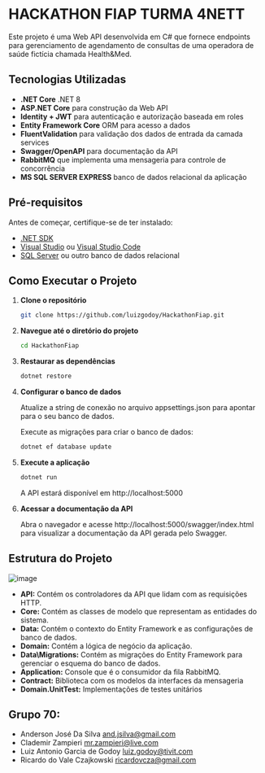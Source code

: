 # HACKATHON FIAP TURMA 4NETT

Este projeto é uma Web API desenvolvida em C# que fornece endpoints para gerenciamento de agendamento de consultas de uma operadora de saúde fictícia chamada Health&Med.

## Tecnologias Utilizadas

- **.NET Core** .NET 8
- **ASP.NET Core** para construção da Web API
- **Identity + JWT** para autenticação e autorização baseada em roles
- **Entity Framework Core** ORM para acesso a dados
- **FluentValidation** para validação dos dados de entrada da camada services
- **Swagger/OpenAPI** para documentação da API
- **RabbitMQ** que implementa uma mensageria para controle de concorrência
- **MS SQL SERVER EXPRESS** banco de dados relacional da aplicação

## Pré-requisitos

Antes de começar, certifique-se de ter instalado:

- [.NET SDK](https://dotnet.microsoft.com/download)
- [Visual Studio](https://visualstudio.microsoft.com/) ou [Visual Studio Code](https://code.visualstudio.com/)
- [SQL Server](https://www.microsoft.com/pt-br/sql-server/sql-server-downloads) ou outro banco de dados relacional

## Como Executar o Projeto

1. **Clone o repositório**

   ```bash
   git clone https://github.com/luizgodoy/HackathonFiap.git

2. **Navegue até o diretório do projeto**

   ```bash
   cd HackathonFiap

3. **Restaurar as dependências**

   ```bash
   dotnet restore
   ```
   
4. **Configurar o banco de dados**

   Atualize a string de conexão no arquivo appsettings.json para apontar para o seu banco de dados.

   Execute as migrações para criar o banco de dados: 
   
   ```bash
   dotnet ef database update
   ```
   
5. **Execute a aplicação**

   ```bash
   dotnet run
   ```
   
   A API estará disponível em http://localhost:5000   

6. **Acessar a documentação da API**

   Abra o navegador e acesse http://localhost:5000/swagger/index.html para visualizar a documentação da API gerada pelo Swagger.   
   
## Estrutura do Projeto

![image](https://github.com/user-attachments/assets/7a54de39-fadf-4f64-aaaa-42a5ff3ab9bd)


   - **API:** Contém os controladores da API que lidam com as requisições HTTP.   
   - **Core:** Contém as classes de modelo que representam as entidades do sistema.   
   - **Data:** Contém o contexto do Entity Framework e as configurações de banco de dados.   
   - **Domain:** Contém a lógica de negócio da aplicação.   
   - **Data\Migrations:** Contém as migrações do Entity Framework para gerenciar o esquema do banco de dados.   
   - **Application:** Console que é o consumidor da fila RabbitMQ.
   - **Contract:** Biblioteca com os modelos da interfaces da mensageria
   - **Domain.UnitTest:** Implementações de testes unitários

## Grupo 70:   

- Anderson José Da Silva
and.jsilva@gmail.com
- Clademir Zampieri
mr.zampieri@live.com 
- Luiz Antonio Garcia de Godoy
luiz.godoy@tivit.com
- Ricardo do Vale Czajkowski
ricardovcza@gmail.com

